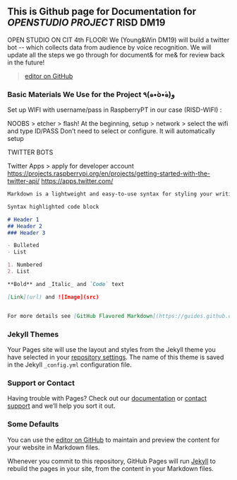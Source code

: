 ## This is Github page for Documentation for *OPENSTUDIO PROJECT* RISD DM19

OPEN STUDIO ON CIT 4th FLOOR!
We (Young&Win DM19) will build a twitter bot -- which collects data from audience by voice recognition.
We will update all the steps we go through for document& for me& for review back in the future!

>[editor on GitHub](https://github.com/digitalmonkey-risd/twitter/edit/master/README.md)


### Basic Materials We Use for the Project ٩(๑•̀o•́๑)و 

Set up WIFI with username/pass in RaspberryPT in our case (RISD-WIFI) :

NOOBS > etcher > flash!
At the beginning, setup > network > select the wifi and type ID/PASS
Don’t need to select or configure. It will automatically setup




TWITTER BOTS

Twitter Apps > apply for developer account
https://projects.raspberrypi.org/en/projects/getting-started-with-the-twitter-api/
https://apps.twitter.com/


```markdown
Markdown is a lightweight and easy-to-use syntax for styling your writing. It includes conventions for

Syntax highlighted code block

# Header 1
## Header 2
### Header 3

- Bulleted
- List

1. Numbered
2. List

**Bold** and _Italic_ and `Code` text

[Link](url) and ![Image](src)


For more details see [GitHub Flavored Markdown](https://guides.github.com/features/mastering-markdown/).

```

### Jekyll Themes

Your Pages site will use the layout and styles from the Jekyll theme you have selected in your [repository settings](https://github.com/digitalmonkey-risd/twitter/settings). The name of this theme is saved in the Jekyll `_config.yml` configuration file.

### Support or Contact

Having trouble with Pages? Check out our [documentation](https://help.github.com/categories/github-pages-basics/) or [contact support](https://github.com/contact) and we’ll help you sort it out.

### Some Defaults

You can use the [editor on GitHub](https://github.com/digitalmonkey-risd/twitter/edit/master/README.md) to maintain and preview the content for your website in Markdown files.

Whenever you commit to this repository, GitHub Pages will run [Jekyll](https://jekyllrb.com/) to rebuild the pages in your site, from the content in your Markdown files.

